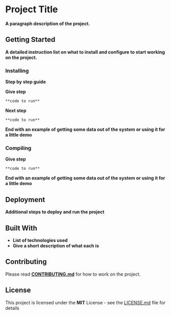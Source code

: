 # **Project Title**

**A paragraph description of the project.**

## Getting Started

**A detailed instruction list on what to install and configure to start working on the project.**

### Installing

**Step by step guide**

**Give step**

```
**code to run**
```

**Next step**

```
**code to run**
```

**End with an example of getting some data out of the system or using it for a little demo**

### Compiling 

**Give step**

```
**code to run**
```

**End with an example of getting some data out of the system or using it for a little demo**

## Deployment

**Additional steps to deploy and run the project**

## Built With

- **List of technologies used**
- **Give a short description of what each is**

## Contributing

Please read **[CONTRIBUTING.md](CONTRIBUTING.md)** for how to work on the project.

## License

This project is licensed under the **MIT** License - see the [LICENSE.md](LICENSE.md) file for details
